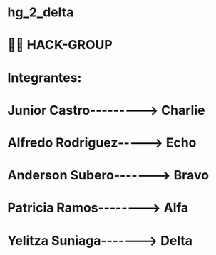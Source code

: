 # hg_2_delta

# 🏴‍☠️ HACK-GROUP

# Integrantes:
# Junior Castro---------> Charlie
# Alfredo Rodriguez-----> Echo
# Anderson Subero-------> Bravo
# Patricia Ramos--------> Alfa
# Yelitza Suniaga-------> Delta

